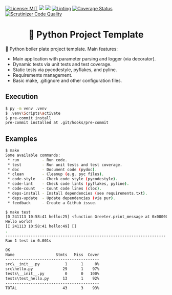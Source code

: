 [![License: MIT](https://img.shields.io/badge/License-MIT-yellow.svg)](https://opensource.org/licenses/MIT)
<img src="https://img.shields.io/static/v1?label=python&message=3.12&color=3776AB&style=flat&logo=Python"/>
<img src="https://img.shields.io/static/v1?label=PRs&message=welcome&color=mediumgreen&style=flat"/>
[![Linting](https://github.com/guimatech/python-project-template/workflows/Linting/badge.svg)](https://github.com/guimatech/python-project-template/actions)
[![Coverage Status](https://coveralls.io/repos/github/guimatech/python-project-template/badge.svg?branch=main)](https://coveralls.io/github/guimatech/python-project-template?branch=main)
[![Scrutinizer Code Quality](https://scrutinizer-ci.com/g/guimatech/python-project-template/badges/quality-score.png?b=main)](https://scrutinizer-ci.com/g/guimatech/python-project-template/?branch=main)

<h1 align="center">🔗 Python Project Template</h1>

🚀 Python boiler plate project template. Main features:

* Main application with parameter parsing and logger (via decorator).
* Dynamic tests via unit tests and test coverage.
* Static tests via pycodestyle, pyflakes, and pyline.
* Requirements management.
* Basic make, .gitignore and other configuration files.

## Execution

```bash
$ py -m venv .venv
$ .venv\Scripts\activate
$ pre-commit install
pre-commit installed at .git/hooks/pre-commit
```

## Examples

```bash
$ make
Some available commands:
 * run          - Run code.
 * test         - Run unit tests and test coverage.
 * doc          - Document code (pydoc).
 * clean        - Cleanup (e.g. pyc files).
 * code-style   - Check code style (pycodestyle).
 * code-lint    - Check code lints (pyflakes, pyline).
 * code-count   - Count code lines (cloc).
 * deps-install - Install dependencies (see requirements.txt).
 * deps-update  - Update dependencies (via pur).
 * feedback     - Create a GitHub issue.
```

```bash
$ make test
[D 241113 10:58:41 hello:25] <function Greeter.print_message at 0x0000028EB3F71580>
Hello world!
[I 241113 10:58:41 hello:49] []
.
----------------------------------------------------------------------
Ran 1 test in 0.001s

OK
Name                  Stmts   Miss  Cover
-----------------------------------------
src\__init__.py           1      1     0%
src\hello.py             29      1    97%
tests\__init__.py         0      0   100%
tests\test_hello.py      13      1    92%
-----------------------------------------
TOTAL                    43      3    93%
```
